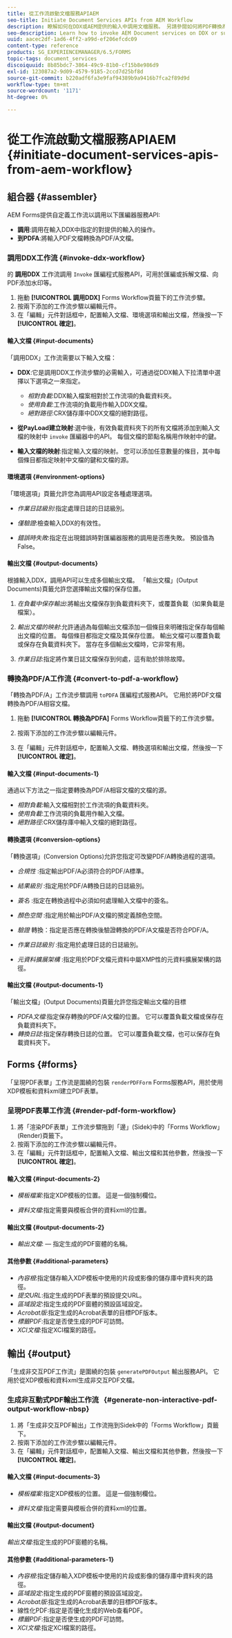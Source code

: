 ```yaml
---
title: 從工作流啟動文檔服務APIAEM
seo-title: Initiate Document Services APIs from AEM Workflow
description: 瞭解如何在DDX或AEM提供的輸入中調用文檔服務。 另請參閱如何將PDF轉換為PDF/A
seo-description: Learn how to invoke AEM Document services on DDX or supplied inputs. Also see hwo to convert PDF to PDF/A
uuid: aacec2df-1ad6-4ff2-a99d-ef206efcdc09
content-type: reference
products: SG_EXPERIENCEMANAGER/6.5/FORMS
topic-tags: document_services
discoiquuid: 8b85bdc7-3864-49c9-81b0-cf15b8e986d9
exl-id: 123087a2-9d09-4579-9185-2ccd7d25bf8d
source-git-commit: b220adf6fa3e9faf94389b9a9416b7fca2f89d9d
workflow-type: tm+mt
source-wordcount: '1171'
ht-degree: 0%

---
```


# 從工作流啟動文檔服務APIAEM  {#initiate-document-services-apis-from-aem-workflow}

## 組合器 {#assembler}

AEM Forms提供自定義工作流以調用以下匯編器服務API:

* **調用**:調用在輸入DDX中指定的對提供的輸入的操作。
* **到PDFA**:將輸入PDF文檔轉換為PDF/A文檔。

### 調用DDX工作流 {#invoke-ddx-workflow}

的 **調用DDX** 工作流調用 `Invoke` 匯編程式服務API，可用於匯編或拆解文檔、向PDF添加水印等。

1. 拖動 **[!UICONTROL 調用DDX]** Forms Workflow頁籤下的工作流步驟。
1. 按兩下添加的工作流步驟以編輯元件。
1. 在「編輯」元件對話框中，配置輸入文檔、環境選項和輸出文檔，然後按一下 **[!UICONTROL 確定]**。

#### 輸入文檔 {#input-documents}

「調用DDX」工作流需要以下輸入文檔：

* **DDX**:它是調用DDX工作流步驟的必需輸入，可通過從DDX輸入下拉清單中選擇以下選項之一來指定。

   * *相對負載*:DDX輸入檔案相對於工作流項的負載資料夾。
   * *使用負載*:工作流項的負載用作輸入DDX文檔。
   * *絕對路徑*:CRX儲存庫中DDX文檔的絕對路徑。

* **從PayLoad建立映射**:選中後，有效負載資料夾下的所有文檔將添加到輸入文檔的映射中 `invoke` 匯編器中的API。 每個文檔的節點名稱用作映射中的鍵。

* **輸入文檔的映射**:指定輸入文檔的映射。 您可以添加任意數量的條目，其中每個條目都指定映射中文檔的鍵和文檔的源。

#### 環境選項 {#environment-options}

「環境選項」頁籤允許您為調用API設定各種處理選項。

* *作業日誌級別*:指定處理日誌的日誌級別。
* *僅驗證*:檢查輸入DDX的有效性。

* *錯誤時失敗*:指定在出現錯誤時對匯編器服務的調用是否應失敗。 預設值為False。

#### 輸出文檔 {#output-documents}

根據輸入DDX，調用API可以生成多個輸出文檔。 「輸出文檔」(Output Documents)頁籤允許您選擇輸出文檔的保存位置。

1. *在負載中保存輸出*:將輸出文檔保存到負載資料夾下，或覆蓋負載（如果負載是檔案）。
1. *輸出文檔的映射*:允許通過為每個輸出文檔添加一個條目來明確指定保存每個輸出文檔的位置。 每個條目都指定文檔及其保存位置。 輸出文檔可以覆蓋負載或保存在負載資料夾下。 當存在多個輸出文檔時，它非常有用。

1. *作業日誌*:指定將作業日誌文檔保存到何處，這有助於排除故障。

### 轉換為PDF/A工作流 {#convert-to-pdf-a-workflow}

「轉換為PDF/A」工作流步驟調用 `toPDFA` 匯編程式服務API。 它用於將PDF文檔轉換為PDF/A相容文檔。

1. 拖動 **[!UICONTROL 轉換為PDFA]** Forms Workflow頁籤下的工作流步驟。

1. 按兩下添加的工作流步驟以編輯元件。
1. 在「編輯」元件對話框中，配置輸入文檔、轉換選項和輸出文檔，然後按一下 **[!UICONTROL 確定]**。

#### 輸入文檔 {#input-documents-1}

通過以下方法之一指定要轉換為PDF/A相容文檔的文檔的源。

* *相對負載*:輸入文檔相對於工作流項的負載資料夾。
* *使用負載*:工作流項的負載用作輸入文檔。
* *絕對路徑*:CRX儲存庫中輸入文檔的絕對路徑。

#### 轉換選項 {#conversion-options}

「轉換選項」(Conversion Options)允許您指定可改變PDF/A轉換過程的選項。

* *合規性* :指定輸出PDF/A必須符合的PDF/A標準。
* *結果級別* :指定用於PDF/A轉換日誌的日誌級別。
* *簽名* :指定在轉換過程中必須如何處理輸入文檔中的簽名。
* *顏色空間* :指定用於輸出PDF/A文檔的預定義顏色空間。
* *驗證* 轉換：指定是否應在轉換後驗證轉換的PDF/A文檔是否符合PDF/A。
* *作業日誌級別* :指定用於處理日誌的日誌級別。

* *元資料擴展架構* :指定用於PDF文檔元資料中屬XMP性的元資料擴展架構的路徑。

#### 輸出文檔 {#output-documents-1}

「輸出文檔」(Output Documents)頁籤允許您指定輸出文檔的目標

* *PDFA文檔*:指定保存轉換的PDF/A文檔的位置。 它可以覆蓋負載文檔或保存在負載資料夾下。
* *轉換日誌*:指定保存轉換日誌的位置。 它可以覆蓋負載文檔，也可以保存在負載資料夾下。

## Forms {#forms}

「呈現PDF表單」工作流是圍繞的包裝 `renderPDFForm` Forms服務API，用於使用XDP模板和資料xml建立PDF表單。

### 呈現PDF表單工作流 {#render-pdf-form-workflow}

1. 將「渲染PDF表單」工作流步驟拖到「邊」(Sidek)中的「Forms Workflow」(Render)頁籤下。
1. 按兩下添加的工作流步驟以編輯元件。
1. 在「編輯」元件對話框中，配置輸入文檔、輸出文檔和其他參數，然後按一下 **[!UICONTROL 確定]**。

#### 輸入文檔 {#input-documents-2}

* *模板檔案*:指定XDP模板的位置。 這是一個強制欄位。

* *資料文檔*:指定需要與模板合併的資料xml的位置。

#### 輸出文檔 {#output-documents-2}

* *輸出文檔*: — 指定生成的PDF窗體的名稱。

#### 其他參數 {#additional-parameters}

* *內容根*:指定儲存輸入XDP模板中使用的片段或影像的儲存庫中資料夾的路徑。
* *提交URL*:指定生成的PDF表單的預設提交URL。
* *區域設定*:指定生成的PDF窗體的預設區域設定。
* *Acrobat版*:指定生成的Acrobat表單的目標PDF版本。
* *標籤PDF*:指定是否使生成的PDF可訪問。
* *XCI文檔*:指定XCI檔案的路徑。

## 輸出 {#output}

「生成非交互PDF工作流」是圍繞的包裝 `generatePDFOutput` 輸出服務API。 它用於從XDP模板和資料xml生成非交互PDF文檔。

### 生成非互動式PDF輸出工作流   {#generate-non-interactive-pdf-output-workflow-nbsp}

1. 將「生成非交互PDF輸出」工作流拖到Sidek中的「Forms Workflow」頁籤下。
1. 按兩下添加的工作流步驟以編輯元件。
1. 在「編輯」元件對話框中，配置輸入文檔、輸出文檔和其他參數，然後按一下 **[!UICONTROL 確定]**。

#### 輸入文檔 {#input-documents-3}

* *模板檔案*:指定XDP模板的位置。 這是一個強制欄位。

* *資料文檔*:指定需要與模板合併的資料xml的位置。

#### 輸出文檔 {#output-document}

*輸出文檔*:指定生成的PDF窗體的名稱。

#### 其他參數 {#additional-parameters-1}

* *內容根*:指定儲存輸入XDP模板中使用的片段或影像的儲存庫中資料夾的路徑。
* *區域設定*:指定生成的PDF窗體的預設區域設定。
* *Acrobat版*:指定生成的Acrobat表單的目標PDF版本。
* 線性化PDF:指定是否優化生成的Web查看PDF。
* *標籤PDF*:指定是否使生成的PDF可訪問。
* *XCI文檔*:指定XCI檔案的路徑。
